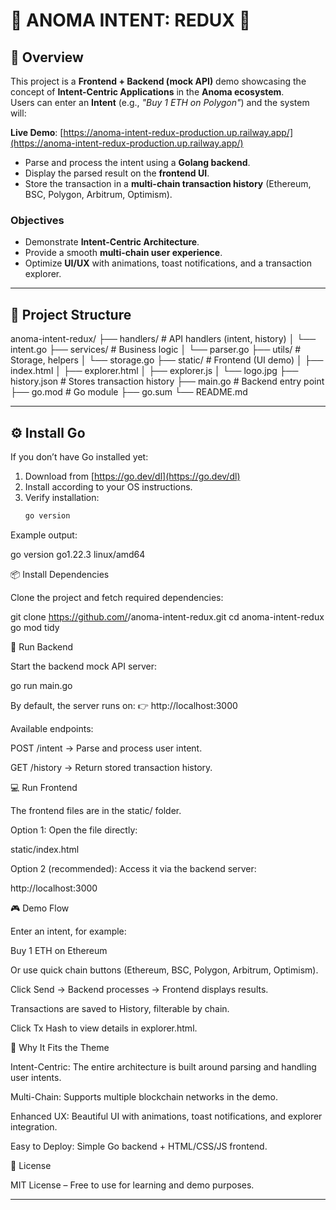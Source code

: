 

# 🔮 ANOMA INTENT: REDUX 🔮

## 🌟 Overview
This project is a **Frontend + Backend (mock API)** demo showcasing the concept of **Intent-Centric Applications** in the **Anoma ecosystem**.  
Users can enter an **Intent** (e.g., *"Buy 1 ETH on Polygon"*) and the system will:

**Live Demo**: [https://anoma-intent-redux-production.up.railway.app/](https://anoma-intent-redux-production.up.railway.app/)

- Parse and process the intent using a **Golang backend**.  
- Display the parsed result on the **frontend UI**.  
- Store the transaction in a **multi-chain transaction history** (Ethereum, BSC, Polygon, Arbitrum, Optimism).  

### Objectives
- Demonstrate **Intent-Centric Architecture**.  
- Provide a smooth **multi-chain user experience**.  
- Optimize **UI/UX** with animations, toast notifications, and a transaction explorer.  

---

## 📂 Project Structure


anoma-intent-redux/
├── handlers/ # API handlers (intent, history)
│ └── intent.go
├── services/ # Business logic
│ └── parser.go
├── utils/ # Storage, helpers
│ └── storage.go
├── static/ # Frontend (UI demo)
│ ├── index.html
│ ├── explorer.html
│ ├── explorer.js
│ └── logo.jpg
├── history.json # Stores transaction history
├── main.go # Backend entry point
├── go.mod # Go module
├── go.sum
└── README.md


---

## ⚙️ Install Go
If you don’t have Go installed yet:

1. Download from [https://go.dev/dl](https://go.dev/dl)  
2. Install according to your OS instructions.  
3. Verify installation:
   ```bash
   go version


Example output:

go version go1.22.3 linux/amd64

📦 Install Dependencies

Clone the project and fetch required dependencies:

git clone https://github.com/<your-username>/anoma-intent-redux.git
cd anoma-intent-redux
go mod tidy

🚀 Run Backend

Start the backend mock API server:

go run main.go


By default, the server runs on:
👉 http://localhost:3000

Available endpoints:

POST /intent → Parse and process user intent.

GET /history → Return stored transaction history.

💻 Run Frontend

The frontend files are in the static/ folder.

Option 1: Open the file directly:

static/index.html


Option 2 (recommended): Access it via the backend server:

http://localhost:3000

🎮 Demo Flow

Enter an intent, for example:

Buy 1 ETH on Ethereum


Or use quick chain buttons (Ethereum, BSC, Polygon, Arbitrum, Optimism).

Click Send → Backend processes → Frontend displays results.

Transactions are saved to History, filterable by chain.

Click Tx Hash to view details in explorer.html.

📌 Why It Fits the Theme

Intent-Centric: The entire architecture is built around parsing and handling user intents.

Multi-Chain: Supports multiple blockchain networks in the demo.

Enhanced UX: Beautiful UI with animations, toast notifications, and explorer integration.

Easy to Deploy: Simple Go backend + HTML/CSS/JS frontend.

📜 License

MIT License – Free to use for learning and demo purposes.


---

